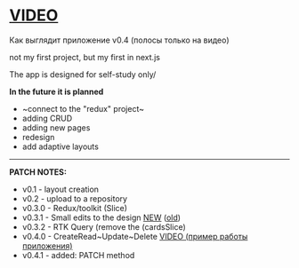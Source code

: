 # [VIDEO](https://youtu.be/ZxfvwXSYjso) 
Как выглядит приложение v0.4 (полосы только на видео)

not my first project, but my first in next.js

The app is designed for self-study only/

**In the future it is planned**
- ~connect to the "redux" project~
- adding CRUD
- adding new pages
- redesign
- add adaptive layouts
____
**PATCH NOTES:**
- v0.1 - layout creation 
- v0.2 - upload to a repository 
- v0.3.0 - Redux/toolkit (Slice)
- v0.3.1 - Small edits to the design [NEW](https://imgur.com/jrGwroG) ([old](https://imgur.com/Vem9TFX))
- v0.3.2 - RTK Query (remove the (cardsSlice)
- v0.4.0 - CreateRead~Update~Delete [VIDEO (пример работы приложения)](https://youtu.be/ZxfvwXSYjso)
- v0.4.1 - added: PATCH method 